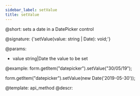 ```yaml
---
sidebar_label: setValue
title: setValue
---          
```


@short: sets a date in a DatePicker control

@signature: {'setValue(value: string | Date): void;'}

@params:
- value     string|Date     the value to be set  


@example:
form.getItem("datepicker").setValue("30/05/19");

form.getItem("datepicker").setValue(new Date('2019-05-30'));


@template: api_method
@descr:


